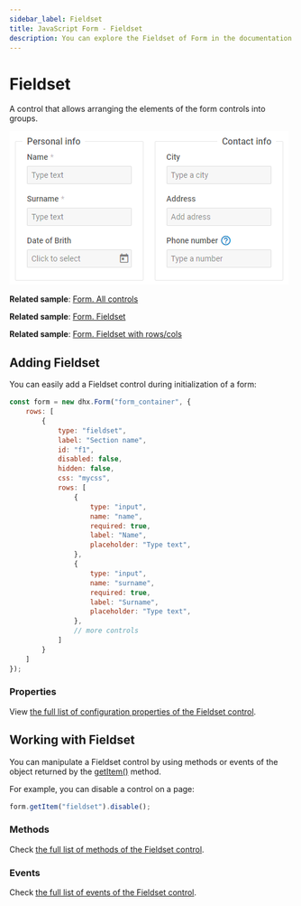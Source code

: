 ```yaml
---
sidebar_label: Fieldset
title: JavaScript Form - Fieldset 
description: You can explore the Fieldset of Form in the documentation of the DHTMLX JavaScript UI library. Browse developer guides and API reference, try out code examples and live demos, and download a free 30-day evaluation version of DHTMLX Suite.
---
```


# Fieldset

A control that allows arranging the elements of the form controls into groups.

![Fieldset control](../assets/form/form_fieldset.png)

**Related sample**: [Form. All controls](https://snippet.dhtmlx.com/r5owko34)

**Related sample**: [Form. Fieldset](https://snippet.dhtmlx.com/axlwcdrz)

**Related sample**: [Form. Fieldset with rows/cols](https://snippet.dhtmlx.com/lo6g167p)

## Adding Fieldset

You can easily add a Fieldset control during initialization of a form:

~~~js
const form = new dhx.Form("form_container", {
	rows: [
	    {
	        type: "fieldset",
	        label: "Section name",
	        id: "f1",
	        disabled: false, 
	        hidden: false, 
	        css: "mycss",
	        rows: [
                {
                    type: "input",
                    name: "name",
                    required: true,
                    label: "Name",
                    placeholder: "Type text",
                },
                {
                    type: "input",
                    name: "surname",
                    required: true,
                    label: "Surname",
                    placeholder: "Type text",
                },
                // more controls
            ]
	    }
	]
});
~~~

### Properties

View [the full list of configuration properties of the Fieldset control](form/api/fieldset/api_fieldset_properties.md).

## Working with Fieldset

You can manipulate a Fieldset control by using methods or events of the object returned by the [getItem()](form/api/form_getitem_method.md) method.

For example, you can disable a control on a page:

~~~js
form.getItem("fieldset").disable();
~~~

### Methods

Check [the full list of methods of the Fieldset control](form/api/api_overview.md#fieldset-methods).

### Events

Check [the full list of events of the Fieldset control](form/api/api_overview.md#fieldset-events).





